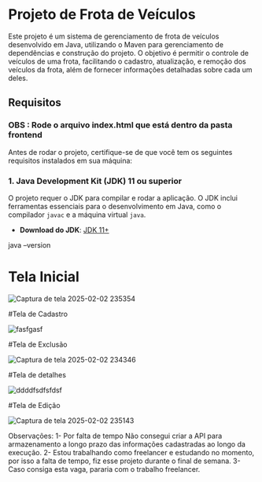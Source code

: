 # Projeto de Frota de Veículos

Este projeto é um sistema de gerenciamento de frota de veículos desenvolvido em Java, utilizando o Maven para gerenciamento de dependências e construção do projeto. O objetivo é permitir o controle de veículos de uma frota, facilitando o cadastro, atualização, e remoção dos veículos da frota, além de fornecer informações detalhadas sobre cada um deles.

## Requisitos
### **OBS : Rode o arquivo index.html que está dentro da pasta frontend**
Antes de rodar o projeto, certifique-se de que você tem os seguintes requisitos instalados em sua máquina:

### 1. **Java Development Kit (JDK) 11 ou superior**

O projeto requer o JDK para compilar e rodar a aplicação. O JDK inclui ferramentas essenciais para o desenvolvimento em Java, como o compilador `javac` e a máquina virtual `java`.

- **Download do JDK**: [JDK 11+](https://www.oracle.com/java/technologies/javase-jdk11-downloads.html)

java –version


# Tela Inicial

![Captura de tela 2025-02-02 235354](https://github.com/user-attachments/assets/9d70d058-d3f3-4a37-b6b7-3b2746c1042b)


#Tela de Cadastro

![fasfgasf](https://github.com/user-attachments/assets/35083ce9-31cf-49d4-93df-0d40521c49de)

#Tela de Exclusão 

![Captura de tela 2025-02-02 234346](https://github.com/user-attachments/assets/b75bf0f2-1165-4bd5-8f95-fbf1c45a46b0)

#Tela de detalhes 

![ddddfsdfsfdsf](https://github.com/user-attachments/assets/c53662c8-cc15-40bb-80c8-779863379969)

#Tela de Edição 

![Captura de tela 2025-02-02 235143](https://github.com/user-attachments/assets/2bb54bf3-fde7-4c2e-9101-8c315a725bda)

Observações:
1- Por falta de tempo Não consegui criar a API para armazenamento a longo prazo das informações cadastradas ao longo da execução.
2- Estou trabalhando como freelancer e estudando no momento, por isso a falta de tempo, fiz esse projeto durante o final de semana.
3- Caso consiga esta vaga, pararia com o trabalho freelancer.
